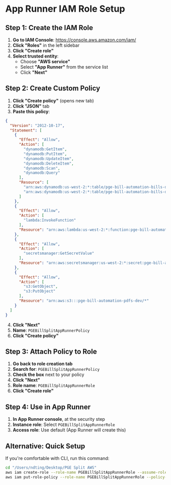 # App Runner IAM Role Setup

## Step 1: Create the IAM Role

1. **Go to IAM Console**: https://console.aws.amazon.com/iam/
2. **Click "Roles"** in the left sidebar
3. **Click "Create role"**
4. **Select trusted entity**:
   - Choose **"AWS service"**
   - Select **"App Runner"** from the service list
   - Click **"Next"**

## Step 2: Create Custom Policy

1. **Click "Create policy"** (opens new tab)
2. **Click "JSON"** tab
3. **Paste this policy**:

```json
{
  "Version": "2012-10-17",
  "Statement": [
    {
      "Effect": "Allow",
      "Action": [
        "dynamodb:GetItem",
        "dynamodb:PutItem",
        "dynamodb:UpdateItem",
        "dynamodb:DeleteItem",
        "dynamodb:Scan",
        "dynamodb:Query"
      ],
      "Resource": [
        "arn:aws:dynamodb:us-west-2:*:table/pge-bill-automation-bills-dev",
        "arn:aws:dynamodb:us-west-2:*:table/pge-bill-automation-bills-dev/index/*"
      ]
    },
    {
      "Effect": "Allow",
      "Action": [
        "lambda:InvokeFunction"
      ],
      "Resource": "arn:aws:lambda:us-west-2:*:function:pge-bill-automation-automation-dev"
    },
    {
      "Effect": "Allow",
      "Action": [
        "secretsmanager:GetSecretValue"
      ],
      "Resource": "arn:aws:secretsmanager:us-west-2:*:secret:pge-bill-automation-*"
    },
    {
      "Effect": "Allow",
      "Action": [
        "s3:GetObject",
        "s3:PutObject"
      ],
      "Resource": "arn:aws:s3:::pge-bill-automation-pdfs-dev/*"
    }
  ]
}
```

4. **Click "Next"**
5. **Name**: `PGEBillSplitAppRunnerPolicy`
6. **Click "Create policy"**

## Step 3: Attach Policy to Role

1. **Go back to role creation tab**
2. **Search for**: `PGEBillSplitAppRunnerPolicy`
3. **Check the box** next to your policy
4. **Click "Next"**
5. **Role name**: `PGEBillSplitAppRunnerRole`
6. **Click "Create role"**

## Step 4: Use in App Runner

1. **In App Runner console**, at the security step
2. **Instance role**: Select `PGEBillSplitAppRunnerRole`
3. **Access role**: Use default (App Runner will create this)

## Alternative: Quick Setup

If you're comfortable with CLI, run this command:

```bash
cd "/Users/ndting/Desktop/PGE Split AWS"
aws iam create-role --role-name PGEBillSplitAppRunnerRole --assume-role-policy-document file://apprunner-trust-policy.json --profile pge-automation
aws iam put-role-policy --role-name PGEBillSplitAppRunnerRole --policy-name PGEBillSplitPolicy --policy-document file://apprunner-iam-policy.json --profile pge-automation
```